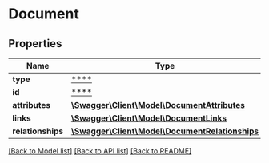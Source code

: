 # Document

## Properties
Name | Type | Description | Notes
------------ | ------------- | ------------- | -------------
**type** | [****](.md) |  | [optional] 
**id** | [****](.md) |  | [optional] 
**attributes** | [**\Swagger\Client\Model\DocumentAttributes**](DocumentAttributes.md) |  | [optional] 
**links** | [**\Swagger\Client\Model\DocumentLinks**](DocumentLinks.md) |  | [optional] 
**relationships** | [**\Swagger\Client\Model\DocumentRelationships**](DocumentRelationships.md) |  | [optional] 

[[Back to Model list]](../../README.md#documentation-for-models) [[Back to API list]](../../README.md#documentation-for-api-endpoints) [[Back to README]](../../README.md)

